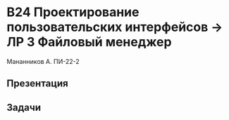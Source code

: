 # В24 Проектирование пользовательских интерфейсов -> ЛР 3 Файловый менеджер

Мананников А. ПИ-22-2

## Презентация



##  Задачи


